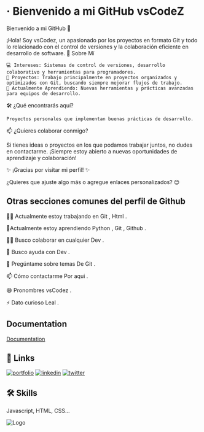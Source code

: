 
# · Bienvenido a mi GitHub vsCodeZ

Bienvenido a mi GitHub 👋


¡Hola! Soy vsCodez, un apasionado por los proyectos en formato Git y todo lo relacionado con el control de versiones y la colaboración eficiente en desarrollo de software.
🚀 Sobre Mí

    💻 Intereses: Sistemas de control de versiones, desarrollo colaborativo y herramientas para programadores.
    📂 Proyectos: Trabajo principalmente en proyectos organizados y optimizados con Git, buscando siempre mejorar flujos de trabajo.
    🌱 Actualmente Aprendiendo: Nuevas herramientas y prácticas avanzadas para equipos de desarrollo.


🛠️ ¿Qué encontrarás aquí?

    Proyectos personales que implementan buenas prácticas de desarrollo.


📫 ¿Quieres colaborar conmigo?

 Si tienes ideas o proyectos en los que podamos trabajar juntos, no dudes en contactarme. ¡Siempre estoy abierto a nuevas oportunidades de aprendizaje y colaboración! 


✨ ¡Gracias por visitar mi perfil! ✨


¿Quieres que ajuste algo más o agregue enlaces personalizados? 😊
## Otras secciones comunes del perfil de Github


👩‍💻 Actualmente estoy trabajando en Git , Html .

🧠Actualmente estoy aprendiendo Python , Git , Github .

👯‍♀️ Busco colaborar en cualquier Dev .

🤔 Busco ayuda con Dev .

💬 Pregúntame sobre temas De Git .

📫 Cómo contactarme Por aqui .

😄 Pronombres vsCodez .

⚡️ Dato curioso Leal .


## Documentation

[Documentation](https://docs.google.com/document/d/1a4R6VjW7aPFJf1RY1qBFoMj20Y__k79Q_OKijoOmaTE/edit?tab=t.0#heading=h.32gumol8nrql)



## 🔗 Links
[![portfolio](https://img.shields.io/badge/my_portfolio-000?style=for-the-badge&logo=ko-fi&logoColor=white)]()
[![linkedin](https://img.shields.io/badge/linkedin-0A66C2?style=for-the-badge&logo=linkedin&logoColor=white)](https://linktr.ee/vsCodez)
[![twitter](https://img.shields.io/badge/twitter-1DA1F2?style=for-the-badge&logo=twitter&logoColor=white)](https://x.com/Ozarkdv)



## 🛠 Skills
Javascript, HTML, CSS...



![Logo](https://i.pinimg.com/736x/e1/83/61/e183618abaa5c74a6dee73ffb53574c7.jpg)



<!--
**vsCodez/vsCodez** is a ✨ _special_ ✨ repository because its `README.md` (this file) appears on your GitHub profile.

Here are some ideas to get you started:

- 🔭 I’m currently working on ...
- 🌱 I’m currently learning ...
- 👯 I’m looking to collaborate on ...
- 🤔 I’m looking for help with ...
- 💬 Ask me about ...
- 📫 How to reach me: ...
- 😄 Pronouns: ...
- ⚡ Fun fact: ...
-->
